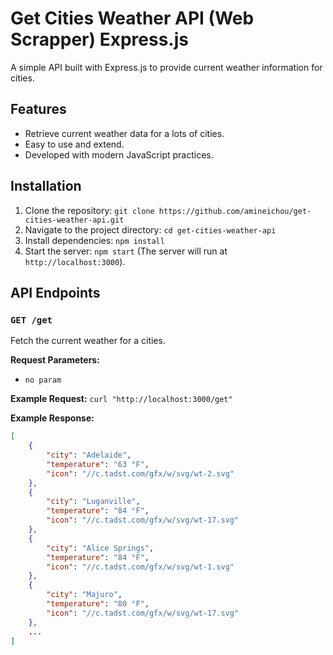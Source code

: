 # Get Cities Weather API (Web Scrapper) Express.js

A simple API built with Express.js to provide current weather information for cities.

## Features
- Retrieve current weather data for a lots of cities.
- Easy to use and extend.
- Developed with modern JavaScript practices.

## Installation
1. Clone the repository: `git clone https://github.com/amineichou/get-cities-weather-api.git`
2. Navigate to the project directory: `cd get-cities-weather-api`
3. Install dependencies: `npm install`
4. Start the server: `npm start` (The server will run at `http://localhost:3000`).

## API Endpoints
### `GET /get`
Fetch the current weather for a cities.

**Request Parameters:**
- `no param`

**Example Request:**
`curl "http://localhost:3000/get"`

**Example Response:**
```json
[
    {
        "city": "Adelaide",
        "temperature": "63 °F",
        "icon": "//c.tadst.com/gfx/w/svg/wt-2.svg"
    },
    {
        "city": "Luganville",
        "temperature": "84 °F",
        "icon": "//c.tadst.com/gfx/w/svg/wt-17.svg"
    },
    {
        "city": "Alice Springs",
        "temperature": "84 °F",
        "icon": "//c.tadst.com/gfx/w/svg/wt-1.svg"
    },
    {
        "city": "Majuro",
        "temperature": "80 °F",
        "icon": "//c.tadst.com/gfx/w/svg/wt-17.svg"
    },
    ...
]
```
